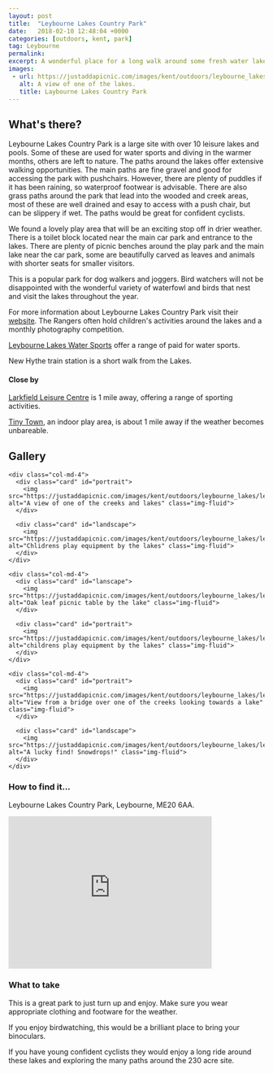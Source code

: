 ```yaml
---
layout: post
title:  "Leybourne Lakes Country Park"
date:   2018-02-10 12:48:04 +0000
categories: [outdoors, kent, park]
tag: Leybourne
permalink: 
excerpt: A wonderful place for a long walk around some fresh water lakes filled with life.  There is play equipment, toilets and a seasonal cafe. Close to the M20 it's an easy drive to this beautiful Country Park.
images:
 - url: https://justaddapicnic.com/images/kent/outdoors/leybourne_lakes/leybourne3.jpg
   alt: A view of one of the lakes.
   title: Laybourne Lakes Country Park
---
```


## What's there?
Leybourne Lakes Country Park is a large site with over 10 leisure lakes and pools.  Some of these are used for water sports and diving in the warmer months, others are left to nature.  The paths around the lakes offer extensive walking opportunities.  The main paths are fine gravel and good for accessing the park with pushchairs.  However, there are plenty of puddles if it has been raining, so waterproof footwear is advisable.  There are also grass paths around the park that lead into the wooded and creek areas, most of these are well drained and esay to access with a push chair, but can be slippery if wet.  The paths would be great for confident cyclists.

We found a lovely play area that will be an exciting stop off in drier weather.  There is a toilet block located near the main car park and entrance to the lakes. There are plenty of picnic benches around the play park and the main lake near the car park, some are beautifully carved as leaves and animals with shorter seats for smaller visitors.

This is a popular park for dog walkers and joggers.  Bird watchers will not be disappointed with the wonderful variety of waterfowl and birds that nest and visit the lakes throughout the year.

For more information about Leybourne Lakes Country Park visit their [website](https://www.tmbc.gov.uk/services/leisure-and-culture/parks-and-open-spaces/parks-and-open-spaces-outdoor-facilities/leybourne-lakes-country-park).  The Rangers often hold children's activities around the lakes and a monthly photography competition.

[Leybourne Lakes Water Sports](https://www.leybournelakewatersports.co.uk/) offer a range of paid for water sports.

New Hythe train station is a short walk from the Lakes. 


#### Close by
[Larkfield Leisure Centre](http://www.larkfieldleisure.co.uk/) is 1 mile away, offering a range of sporting activities.

[Tiny Town](http://www.yourtinytown.co.uk/), an indoor play area, is about 1 mile away if the weather becomes unbareable.

## Gallery

<div class="container">

  <div class="row">

    <div class="col-md-4">
      <div class="card" id="portrait">
        <img src="https://justaddapicnic.com/images/kent/outdoors/leybourne_lakes/leybourne6.jpg" alt="A view of one of the creeks and lakes" class="img-fluid">
      </div>

      <div class="card" id="landscape">
        <img src="https://justaddapicnic.com/images/kent/outdoors/leybourne_lakes/leybourne1.jpg" alt="Chlidrens play equipment by the lakes" class="img-fluid">
      </div>  
    </div>

    <div class="col-md-4">
      <div class="card" id="lanscape">
        <img src="https://justaddapicnic.com/images/kent/outdoors/leybourne_lakes/leybourne2.jpg" alt="Oak leaf picnic table by the lake" class="img-fluid">
      </div>

      <div class="card" id="portrait">
        <img src="https://justaddapicnic.com/images/kent/outdoors/leybourne_lakes/leybourne4.jpg" alt="childrens play equipment by the lakes" class="img-fluid">
      </div>
    </div>

    <div class="col-md-4">
      <div class="card" id="portrait">
        <img src="https://justaddapicnic.com/images/kent/outdoors/leybourne_lakes/leybourne7.jpg" alt="View from a bridge over one of the creeks looking towards a lake" class="img-fluid">
      </div>

      <div class="card" id="landscape">
        <img src="https://justaddapicnic.com/images/kent/outdoors/leybourne_lakes/leybourne5.jpg" alt="A lucky find! Snowdrops!" class="img-fluid">
      </div>
    </div>

  </div>      
</div>


### How to find it...
Leybourne Lakes Country Park, Leybourne, ME20 6AA.

<iframe src="https://www.google.com/maps/embed?pb=!1m18!1m12!1m3!1d2493.6471434161977!2d0.43246391582196014!3d51.31761583238243!2m3!1f0!2f0!3f0!3m2!1i1024!2i768!4f13.1!3m3!1m2!1s0x47df34ef907ca165%3A0xe156ca7ffa27ed41!2sLeybourne+Lakes+Country+Park!5e0!3m2!1sen!2suk!4v1518278804870" width="400" height="300" frameborder="0" style="border:0" allowfullscreen></iframe>

### What to take
This is a great park to just turn up and enjoy.  Make sure you wear appropriate clothing and footware for the weather.

If you enjoy birdwatching, this would be a brilliant place to bring your binoculars.

If you have young confident cyclists they would enjoy a long ride around these lakes and exploring the many paths around the 230 acre site.
